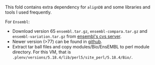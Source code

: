 This fold contains extra dependency for `alignDB` and some libraries and tools I used frequently.

For `Ensembl`:
* Download version 65 `ensembl.tar.gz`, `ensembl-compara.tar.gz` and `ensembl-variation.tar.gz` from [ensembl's cvs server](http://cvs.sanger.ac.uk/cgi-bin/viewvc.cgi/?root=ensembl).
* Newer version (>77) can be found in [github](https://github.com/Ensembl/ensembl).
* Extract tar ball files and copy modules/Bio/EnsEMBL to perl module directory. For this VM, that is `.plenv/versions/5.18.4/lib/perl5/site_perl/5.18.4/Bio/`.
